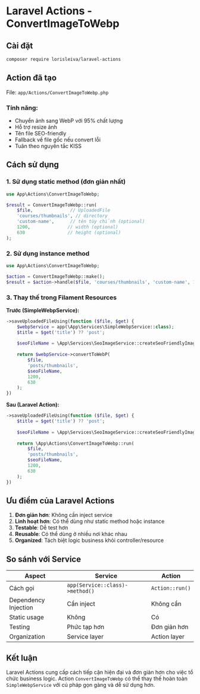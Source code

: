 # Laravel Actions - ConvertImageToWebp

## Cài đặt

```bash
composer require lorisleiva/laravel-actions
```

## Action đã tạo

File: `app/Actions/ConvertImageToWebp.php`

### Tính năng:
- Chuyển ảnh sang WebP với 95% chất lượng
- Hỗ trợ resize ảnh
- Tên file SEO-friendly
- Fallback về file gốc nếu convert lỗi
- Tuân theo nguyên tắc KISS

## Cách sử dụng

### 1. Sử dụng static method (đơn giản nhất)

```php
use App\Actions\ConvertImageToWebp;

$result = ConvertImageToWebp::run(
    $file,              // UploadedFile
    'courses/thumbnails', // directory
    'custom-name',      // tên tùy chỉnh (optional)
    1200,              // width (optional)
    630                // height (optional)
);
```

### 2. Sử dụng instance method

```php
use App\Actions\ConvertImageToWebp;

$action = ConvertImageToWebp::make();
$result = $action->handle($file, 'courses/thumbnails', 'custom-name', 1200, 630);
```

### 3. Thay thế trong Filament Resources

**Trước (SimpleWebpService):**
```php
->saveUploadedFileUsing(function ($file, $get) {
    $webpService = app(\App\Services\SimpleWebpService::class);
    $title = $get('title') ?? 'post';
    
    $seoFileName = \App\Services\SeoImageService::createSeoFriendlyImageName($title, 'post');
    
    return $webpService->convertToWebP(
        $file,
        'posts/thumbnails',
        $seoFileName,
        1200,
        630
    );
})
```

**Sau (Laravel Action):**
```php
->saveUploadedFileUsing(function ($file, $get) {
    $title = $get('title') ?? 'post';
    
    $seoFileName = \App\Services\SeoImageService::createSeoFriendlyImageName($title, 'post');
    
    return \App\Actions\ConvertImageToWebp::run(
        $file,
        'posts/thumbnails',
        $seoFileName,
        1200,
        630
    );
})
```

## Ưu điểm của Laravel Actions

1. **Đơn giản hơn**: Không cần inject service
2. **Linh hoạt hơn**: Có thể dùng như static method hoặc instance
3. **Testable**: Dễ test hơn
4. **Reusable**: Có thể dùng ở nhiều nơi khác nhau
5. **Organized**: Tách biệt logic business khỏi controller/resource

## So sánh với Service

| Aspect | Service | Action |
|--------|---------|--------|
| Cách gọi | `app(Service::class)->method()` | `Action::run()` |
| Dependency Injection | Cần inject | Không cần |
| Static usage | Không | Có |
| Testing | Phức tạp hơn | Đơn giản hơn |
| Organization | Service layer | Action layer |

## Kết luận

Laravel Actions cung cấp cách tiếp cận hiện đại và đơn giản hơn cho việc tổ chức business logic. Action `ConvertImageToWebp` có thể thay thế hoàn toàn `SimpleWebpService` với cú pháp gọn gàng và dễ sử dụng hơn.
